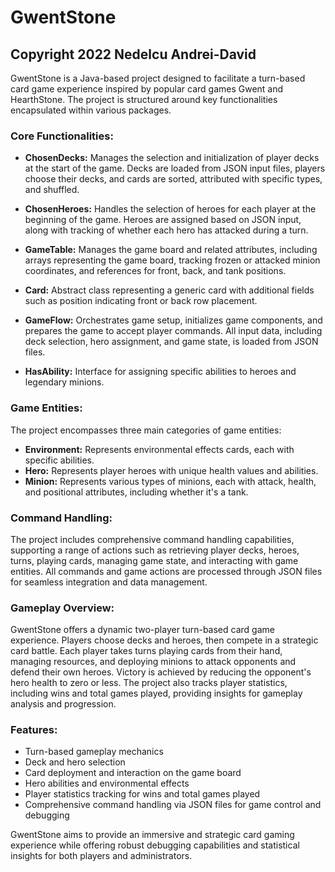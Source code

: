 # GwentStone
## Copyright 2022 Nedelcu Andrei-David

GwentStone is a Java-based project designed to facilitate a turn-based card game experience inspired by popular card games Gwent and HearthStone. The project is structured around key functionalities encapsulated within various packages.

### Core Functionalities:

- **ChosenDecks:** Manages the selection and initialization of player decks at the start of the game. Decks are loaded from JSON input files, players choose their decks, and cards are sorted, attributed with specific types, and shuffled.

- **ChosenHeroes:** Handles the selection of heroes for each player at the beginning of the game. Heroes are assigned based on JSON input, along with tracking of whether each hero has attacked during a turn.

- **GameTable:** Manages the game board and related attributes, including arrays representing the game board, tracking frozen or attacked minion coordinates, and references for front, back, and tank positions.

- **Card:** Abstract class representing a generic card with additional fields such as position indicating front or back row placement.

- **GameFlow:** Orchestrates game setup, initializes game components, and prepares the game to accept player commands. All input data, including deck selection, hero assignment, and game state, is loaded from JSON files.

- **HasAbility:** Interface for assigning specific abilities to heroes and legendary minions.

### Game Entities:

The project encompasses three main categories of game entities:

- **Environment:** Represents environmental effects cards, each with specific abilities.
- **Hero:** Represents player heroes with unique health values and abilities.
- **Minion:** Represents various types of minions, each with attack, health, and positional attributes, including whether it's a tank.

### Command Handling:

The project includes comprehensive command handling capabilities, supporting a range of actions such as retrieving player decks, heroes, turns, playing cards, managing game state, and interacting with game entities. All commands and game actions are processed through JSON files for seamless integration and data management.

### Gameplay Overview:

GwentStone offers a dynamic two-player turn-based card game experience. Players choose decks and heroes, then compete in a strategic card battle. Each player takes turns playing cards from their hand, managing resources, and deploying minions to attack opponents and defend their own heroes. Victory is achieved by reducing the opponent's hero health to zero or less. The project also tracks player statistics, including wins and total games played, providing insights for gameplay analysis and progression.

### Features:

- Turn-based gameplay mechanics
- Deck and hero selection
- Card deployment and interaction on the game board
- Hero abilities and environmental effects
- Player statistics tracking for wins and total games played
- Comprehensive command handling via JSON files for game control and debugging

GwentStone aims to provide an immersive and strategic card gaming experience while offering robust debugging capabilities and statistical insights for both players and administrators.
